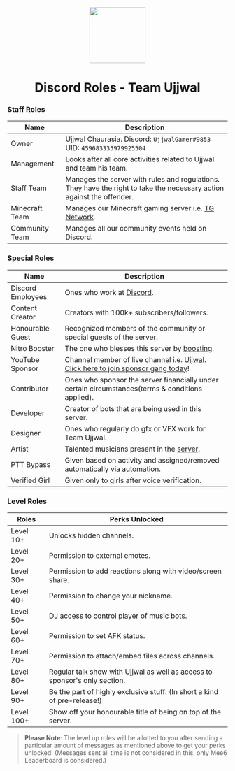 <div align="center">
    <img src="https://i.imgur.com/p9kh4Pc.png" width="128px" style="max-width:100%;">
    <h1>Discord Roles - Team Ujjwal</h1>
</div>

<h3>Staff Roles</h3>

| Name           | Description                                                                                                           |
|----------------|-----------------------------------------------------------------------------------------------------------------------|
| Owner          | Ujjwal Chaurasia.  Discord: `UjjwalGamer#9853` UID: `459683335979925504`                                              |
| Management     | Looks after all core activities related to Ujjwal and team his team.                                                  |
| Staff Team     | Manages the server with rules and regulations. They have the right to take the necessary action against the offender. |
| Minecraft Team | Manages our Minecraft gaming server i.e. [TG Network](https://tgnetwork.in).                                          |
| Community Team | Manages all our community events held on Discord.                                          |

<h3>Special Roles</h3>

| Name              | Description                                                                                                                                                                                                     |
|-------------------|-----------------------------------------------------------------------------------------------------------------------------------------------------------------------------------------------------------------|
| Discord Employees | Ones who work at [Discord](https://discord.com).                                                                                                                                                                |
| Content Creator   | Creators with 100k+ subscribers/followers.                                                                                                                                                                      |
| Honourable Guest  | Recognized members of the community or special guests of the server.                                                                                                                                             |
| Nitro Booster     | The one who blesses this server by [boosting](https://support.discord.com/hc/en-us/articles/360028038352-Server-Boosting-).                                                                                     |
| YouTube Sponsor   | Channel member of live channel i.e. [Ujjwal](https://www.youtube.com/channel/UCl_vAxZpvbO-PFXdDu7EdHw). [Click here to join sponsor gang today](https://www.youtube.com/channel/UCl_vAxZpvbO-PFXdDu7EdHw/join)! |
| Contributor       | Ones who sponsor the server financially under certain circumstances(terms & conditions applied).                                                                                                                |
| Developer         | Creator of bots that are being used in this server.                                                                                                                                                            |
| Designer          | Ones who regularly do gfx or VFX work for Team Ujjwal.                                                                                                                                                        |
| Artist            | Talented musicians present in the [server](https://discord.gg/ujjwalgamer).                                                                                                                                     |
| PTT Bypass            | Given based on activity and assigned/removed automatically via automation.                                                                                                                                     |
| Verified Girl            | Given only to girls after voice verification.                                                                                                                                     |

<h3>Level Roles</h3>

| Roles | Perks Unlocked                                                             |
|----------------------------|----------------------------------------------------------------------------|
| Level  10+                  | Unlocks hidden channels.                                                   |
| Level  20+                   | Permission to external emotes.                                             |
| Level  30+                   | Permission to add reactions along with video/screen share.                 |
| Level  40+                  | Permission to change your nickname.                                    |
| Level  50+                  | DJ access to control player of music bots.                                 |
| Level  60+                  | Permission to set AFK status.                                              |
| Level  70+                  | Permission to attach/embed files across channels.                          |
| Level  80+                  | Regular talk show with Ujjwal as well as access to sponsor's only section.  |
| Level  90+                 | Be the part of highly exclusive stuff. (In short a kind of pre-release!)   |
| Level 100+                | Show off your honourable title of being on top of the server.               |

> **Please Note**: The level up roles will be allotted to you after sending a particular amount of messages as mentioned above to get your perks unlocked! (Messages sent all time is not considered in this, only Mee6 Leaderboard is considered.)
